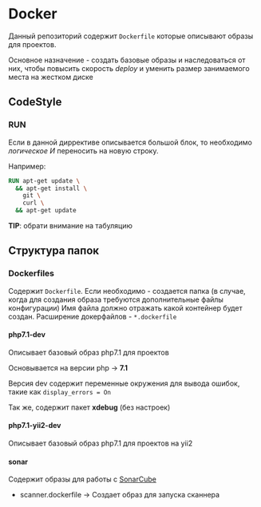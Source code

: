 # Docker

Данный репозиторий содержит `Dockerfile` которые описывают образы для проектов.

Основное назначение - создать базовые образы и наследоваться от них,
чтобы повысить скорость _deploy_ и уменить размер занимаемого места на жестком диске

## CodeStyle

### RUN

Если в данной диррективе описывается большой блок, то необходимо _логическое И_ переносить на новую строку.

Например:

```dockerfile
RUN apt-get update \
  && apt-get install \
    git \
    curl \
  && apt-get update
```

**TIP**: обрати внимание на табуляцию

## Структура папок

### Dockerfiles

Содержит `Dockerfile`. Если необходимо - создается папка (в случае, когда для создания образа требуются дополнительные файлы конфигурации)
Имя файла должно отражать какой контейнер будет создан.
Расширение докерфайлов - `*.dockerfile`

#### php7.1-dev

Описывает базовый образ php7.1 для проектов

Основывается на версии php -> __7.1__

Версия dev содержит переменные окружения для вывода ошибок, такие как `display_errors = On`

Так же, содержит пакет __xdebug__ (без настроек)

#### php7.1-yii2-dev

Описывает базовый образ php7.1 для проектов на yii2

#### sonar

Содержит образы для работы с [SonarCube](https://www.sonarqube.org/)

- scanner.dockerfile -> Создает образ для запуска сканнера

